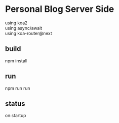 # Personal Blog Server Side

using koa2  
using async/await  
using koa-router@next

## build
npm install

## run
npm run run

## status
on startup
